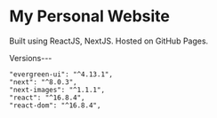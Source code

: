 # My Personal Website

Built using ReactJS, NextJS.
Hosted on GitHub Pages.

Versions---
     
    "evergreen-ui": "^4.13.1",
    "next": "^8.0.3",
    "next-images": "^1.1.1",
    "react": "^16.8.4",
    "react-dom": "^16.8.4",

